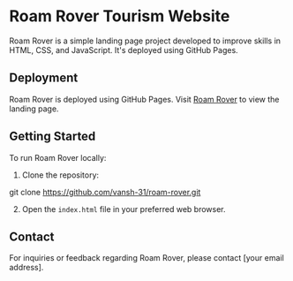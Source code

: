 # Roam Rover Tourism Website

Roam Rover is a simple landing page project developed to improve skills in HTML, CSS, and JavaScript. It's deployed using GitHub Pages.

## Deployment

Roam Rover is deployed using GitHub Pages. Visit [Roam Rover](https://vansh-31.github.io/roam-rover/) to view the landing page.

## Getting Started

To run Roam Rover locally:

1. Clone the repository:

git clone https://github.com/vansh-31/roam-rover.git

2. Open the `index.html` file in your preferred web browser.

## Contact

For inquiries or feedback regarding Roam Rover, please contact [your email address].
